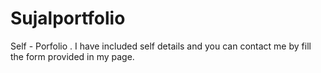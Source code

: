 # Sujalportfolio
Self - Porfolio . I have included self details and you can contact me by fill the form provided in my page.
